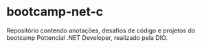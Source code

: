 # bootcamp-net-c
Repositório contendo anotações, desafios de código e projetos do bootcamp Pottencial .NET Developer, realizado pela DIO.

